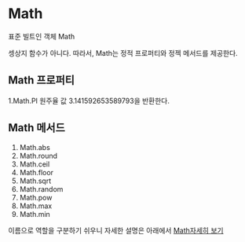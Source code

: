 
# Math 

표준 빌트인 객체 Math

셍상지 함수가 아니다.
따라서, Math는 정적 프로퍼티와 정젝 메서드를 제공한다.

## Math 프로퍼티

1.Math.PI
  원주율 값 3.141592653589793을 반환한다.

## Math 메서드

1. Math.abs
2. Math.round
3. Math.ceil
4. Math.floor
5. Math.sqrt
6. Math.random
7. Math.pow
8. Math.max
9. Math.min

이름으로 역할을 구분하기 쉬우니 자세한 설명은 아래에서
<a href="https://developer.mozilla.org/ko/docs/Web/JavaScript/Reference/Global_Objects/Math">Math자세히 보기</a>
